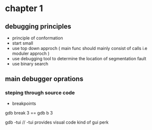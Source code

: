 # chapter 1

## debugging principles
 - principle of conformation
 - start small
 - use top down approch ( main func should mainly consist of calls i.e moduler approch )
 - use debugging tool to determine the location of segmentation fault
 - use binary search

## main debugger oprations
 ### steping through source code
  - breakpoints


gdb break 3 == gdb b 3

gdb -tui // -tui provides visual code kind of gui perk


